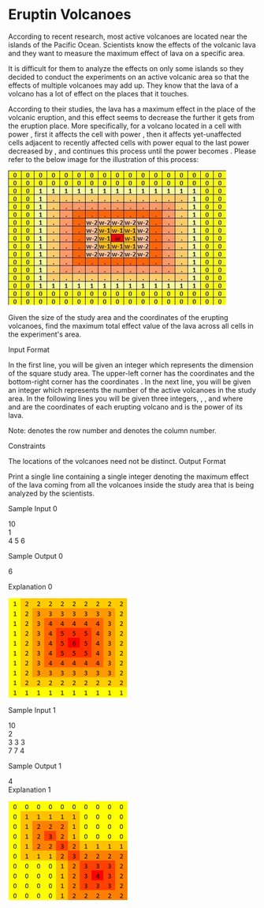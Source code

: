 # Eruptin Volcanoes
According to recent research, most active volcanoes are located near the islands of the Pacific Ocean. Scientists know the effects of the volcanic lava and they want to measure the maximum effect of lava on a specific area.

It is difficult for them to analyze the effects on only some islands so they decided to conduct the experiments on an  active volcanic area so that the effects of multiple volcanoes may add up. They know that the lava of a volcano has a lot of effect on the places that it touches.

According to their studies, the lava has a maximum effect in the place of the volcanic eruption, and this effect seems to decrease the further it gets from the eruption place. More specifically, for a volcano located in a cell  with power , first it affects the cell  with power , then it affects yet-unaffected cells adjacent to recently affected cells with power equal to the last power decreased by , and continues this process until the power becomes . Please refer to the below image for the illustration of this process:

<img src="../images/evolcano_img1.jpg">

Given the size of the study area and the coordinates of the erupting volcanoes, find the maximum total effect value of the lava across all cells in the experiment's area.

Input Format

In the first line, you will be given an integer  which represents the dimension of the square study area. The upper-left corner has the coordinates  and the bottom-right corner has the coordinates . In the next line, you will be given an integer  which represents the number of the active volcanoes in the study area. In the following  lines you will be given three integers, , , and  where  and  are the coordinates of each erupting volcano and  is the power of its lava.

Note:  denotes the row number and  denotes the column number.

Constraints

The locations of the volcanoes need not be distinct.
Output Format

Print a single line containing a single integer denoting the maximum effect of the lava coming from all the volcanoes inside the study area that is being analyzed by the scientists.

Sample Input 0 <br>

10 <br>
1 <br>
4 5 6 <br>

Sample Output 0 <br>

6 <br>

Explanation 0 <br>

<img src="../images/evolcano_img2.png">

Sample Input 1 <br>

10 <br>
2 <br>
3 3 3 <br>
7 7 4 <br>

Sample Output 1 <br>

4 <br>
Explanation 1 <br>

<img src="../images/evolcano_img3.png">
